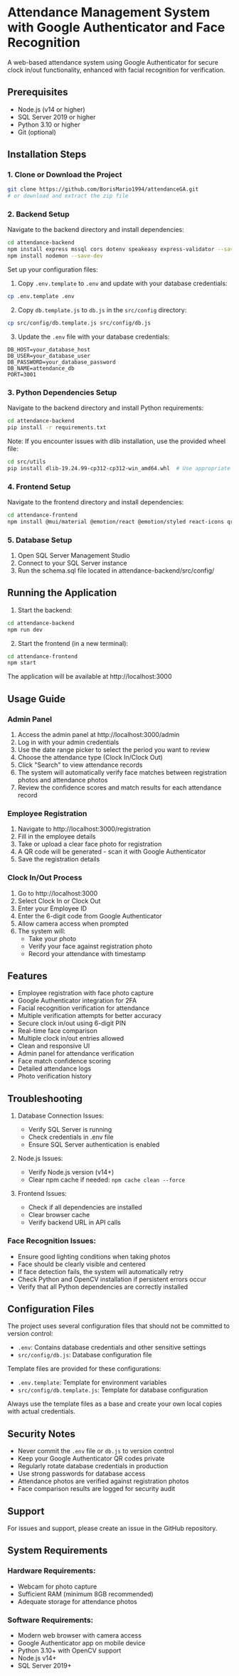 # Attendance Management System with Google Authenticator and Face Recognition

A web-based attendance system using Google Authenticator for secure clock in/out functionality, enhanced with facial recognition for verification.

## Prerequisites

- Node.js (v14 or higher)
- SQL Server 2019 or higher
- Python 3.10 or higher
- Git (optional)

## Installation Steps

### 1. Clone or Download the Project
```bash
git clone https://github.com/BorisMario1994/attendanceGA.git
# or download and extract the zip file
```

### 2. Backend Setup

Navigate to the backend directory and install dependencies:
```bash
cd attendance-backend
npm install express mssql cors dotenv speakeasy express-validator --save
npm install nodemon --save-dev
```

Set up your configuration files:
1. Copy `.env.template` to `.env` and update with your database credentials:
```bash
cp .env.template .env
```

2. Copy `db.template.js` to `db.js` in the `src/config` directory:
```bash
cp src/config/db.template.js src/config/db.js
```

3. Update the `.env` file with your database credentials:
```
DB_HOST=your_database_host
DB_USER=your_database_user
DB_PASSWORD=your_database_password
DB_NAME=attendance_db
PORT=3001
```

### 3. Python Dependencies Setup

Navigate to the backend directory and install Python requirements:
```bash
cd attendance-backend
pip install -r requirements.txt
```

Note: If you encounter issues with dlib installation, use the provided wheel file:
```bash
cd src/utils
pip install dlib-19.24.99-cp312-cp312-win_amd64.whl  # Use appropriate version for your Python
```

### 4. Frontend Setup

Navigate to the frontend directory and install dependencies:
```bash
cd attendance-frontend
npm install @mui/material @emotion/react @emotion/styled react-icons qrcode.react
```

### 5. Database Setup

1. Open SQL Server Management Studio
2. Connect to your SQL Server instance
3. Run the schema.sql file located in attendance-backend/src/config/

## Running the Application

1. Start the backend:
```bash
cd attendance-backend
npm run dev
```

2. Start the frontend (in a new terminal):
```bash
cd attendance-frontend
npm start
```

The application will be available at http://localhost:3000

## Usage Guide

### Admin Panel
1. Access the admin panel at http://localhost:3000/admin
2. Log in with your admin credentials
3. Use the date range picker to select the period you want to review
4. Choose the attendance type (Clock In/Clock Out)
5. Click "Search" to view attendance records
6. The system will automatically verify face matches between registration photos and attendance photos
7. Review the confidence scores and match results for each attendance record

### Employee Registration
1. Navigate to http://localhost:3000/registration
2. Fill in the employee details
3. Take or upload a clear face photo for registration
4. A QR code will be generated - scan it with Google Authenticator
5. Save the registration details

### Clock In/Out Process
1. Go to http://localhost:3000
2. Select Clock In or Clock Out
3. Enter your Employee ID
4. Enter the 6-digit code from Google Authenticator
5. Allow camera access when prompted
6. The system will:
   - Take your photo
   - Verify your face against registration photo
   - Record your attendance with timestamp

## Features

- Employee registration with face photo capture
- Google Authenticator integration for 2FA
- Facial recognition verification for attendance
- Multiple verification attempts for better accuracy
- Secure clock in/out using 6-digit PIN
- Real-time face comparison
- Multiple clock in/out entries allowed
- Clean and responsive UI
- Admin panel for attendance verification
- Face match confidence scoring
- Detailed attendance logs
- Photo verification history

## Troubleshooting

1. Database Connection Issues:
   - Verify SQL Server is running
   - Check credentials in .env file
   - Ensure SQL Server authentication is enabled

2. Node.js Issues:
   - Verify Node.js version (v14+)
   - Clear npm cache if needed: `npm cache clean --force`

3. Frontend Issues:
   - Check if all dependencies are installed
   - Clear browser cache
   - Verify backend URL in API calls

### Face Recognition Issues:
- Ensure good lighting conditions when taking photos
- Face should be clearly visible and centered
- If face detection fails, the system will automatically retry
- Check Python and OpenCV installation if persistent errors occur
- Verify that all Python dependencies are correctly installed

## Configuration Files

The project uses several configuration files that should not be committed to version control:

- `.env`: Contains database credentials and other sensitive settings
- `src/config/db.js`: Database configuration file

Template files are provided for these configurations:
- `.env.template`: Template for environment variables
- `src/config/db.template.js`: Template for database configuration

Always use the template files as a base and create your own local copies with actual credentials.

## Security Notes

- Never commit the `.env` file or `db.js` to version control
- Keep your Google Authenticator QR codes private
- Regularly rotate database credentials in production
- Use strong passwords for database access
- Attendance photos are verified against registration photos
- Face comparison results are logged for security audit

## Support

For issues and support, please create an issue in the GitHub repository.

## System Requirements

### Hardware Requirements:
- Webcam for photo capture
- Sufficient RAM (minimum 8GB recommended)
- Adequate storage for attendance photos

### Software Requirements:
- Modern web browser with camera access
- Google Authenticator app on mobile device
- Python 3.10+ with OpenCV support
- Node.js v14+
- SQL Server 2019+